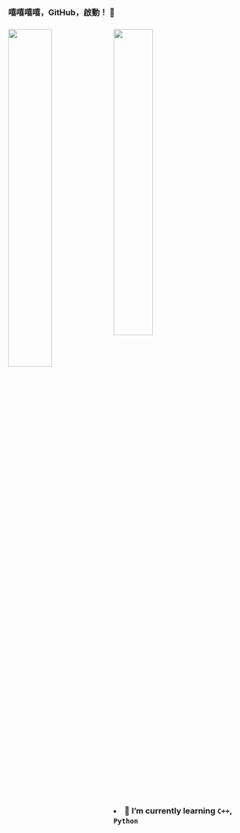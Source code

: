 
<h3> 嘻嘻嘻嘻，GitHub，啟動！ 👋
<h3>    
<div>
  <p>
  <span align="left">
  <img width="40%" src="https://github-readme-stats.vercel.app/api?username=cct1225&theme=graywhite" />
  </span>
  <img align="left" width="42%"  src="https://github-readme-stats.vercel.app/api/top-langs/?username=cct1225&theme=graywhite" />
  </p>
  <div>
    <h4>
      <li>🌱 I’m currently learning <code>C++</code>, <code>Python</code>
    </h4>
  </div>
</div>

<!--

**cct1225/cct1225** is a ✨ _special_ ✨ repository because its `README.md` (this file) appears on your GitHub profile.

Here are some ideas to get you started:

- 🔭 I’m currently working on ...
- 🌱 I’m currently learning ...
- 👯 I’m looking to collaborate on ...
- 🤔 I’m looking for help with ...
- 💬 Ask me about ...
- 📫 How to reach me: ...
- 😄 Pronouns: ...
- ⚡ Fun fact: ...
-->
